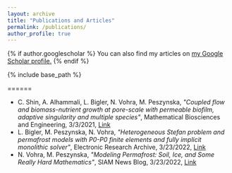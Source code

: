 ```yaml
---
layout: archive
title: "Publications and Articles"
permalink: /publications/
author_profile: true
---
```


{% if author.googlescholar %}
  You can also find my articles on <u><a href="{{author.googlescholar}}">my Google Scholar profile</a>.</u>
{% endif %}

{% include base_path %}

======
* C. Shin, A. Alhammali, L. Bigler, N. Vohra, M. Peszynska, *"Coupled flow and biomass-nutrient growth at pore-scale with permeable biofilm, adaptive singularity and multiple species"*, Mathematical Biosciences and Engineering, 3/3/2021, [Link](http://www.aimspress.com/article/doi/10.3934/mbe.2021108)
* L. Bigler, M. Peszynska, N. Vohra, *"Heterogeneous Stefan problem and permafrost models with P0-P0 finite elements and fully implicit monolithic solver"*, Electronic Research Archive, 3/23/2022, [Link](http://www.aimspress.com/article/doi/10.3934/era.2022078)
* N. Vohra, M. Peszynska, *"Modeling Permafrost: Soil, Ice, and Some Really Hard Mathematics"*, SIAM News Blog, 3/23/2022, [Link](https://sinews.siam.org/Details-Page/modeling-permafrost-soil-ice-and-some-really-hard-mathematics)

<!--{% for post in site.publications reversed %}-->
<!--  {% include archive-single.html %}-->
<!--{% endfor %}-->
